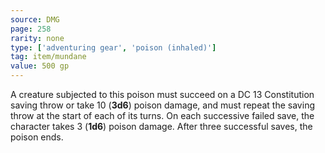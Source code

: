 ```yaml
---
source: DMG
page: 258
rarity: none
type: ['adventuring gear', 'poison (inhaled)']
tag: item/mundane
value: 500 gp
---
```


A creature subjected to this poison must succeed on a DC 13 Constitution saving throw or take 10 (**3d6**) poison damage, and must repeat the saving throw at the start of each of its turns. On each successive failed save, the character takes 3 (**1d6**) poison damage. After three successful saves, the poison ends.

